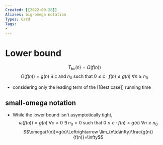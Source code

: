 ```yaml
---
Created: [[2022-09-28]]
Aliases: big-omega notation
Types: Card
Tags: 
- 
---
```

# Lower bound
$$T_{bc}(n)=\Omega(f(n))$$
$$\Omega(f(n))=g(n)\ \exists\ c \text{ and } n_0 \text{ such that }0\leq c\cdot f(n)\leq g(n)\ \forall n\geq n_0$$
- considering only the leading term of the [[Best case]] running time
## small-omega notation
- While the lower bound isn't asymptotically tight, 
$$\omega(f(n))=g(n)\ \forall c>0\ \exists\  n_0>0 \text{ such that }0\leq c\cdot f(n)< g(n)\ \forall n\geq n_0$$
$$\omega(f(n))=g(n)\Leftrightarrow \lim_{n\to\infty}\frac{g(n)}{f(n)}=\infty$$
